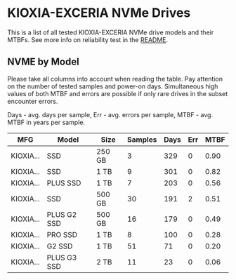 KIOXIA-EXCERIA NVMe Drives
==========================

This is a list of all tested KIOXIA-EXCERIA NVMe drive models and their MTBFs. See more
info on reliability test in the [README](https://github.com/linuxhw/SMART).

NVME by Model
------------

Please take all columns into account when reading the table. Pay attention on the
number of tested samples and power-on days. Simultaneous high values of both MTBF
and errors are possible if only rare drives in the subset encounter errors.

Days - avg. days per sample,
Err  - avg. errors per sample,
MTBF - avg. MTBF in years per sample.

| MFG       | Model              | Size   | Samples | Days  | Err   | MTBF |
|-----------|--------------------|--------|---------|-------|-------|------|
| KIOXIA... | SSD                | 250 GB | 3       | 329   | 0     | 0.90   |
| KIOXIA... | SSD                | 1 TB   | 9       | 301   | 0     | 0.82   |
| KIOXIA... | PLUS SSD           | 1 TB   | 7       | 203   | 0     | 0.56   |
| KIOXIA... | SSD                | 500 GB | 30      | 191   | 2     | 0.51   |
| KIOXIA... | PLUS G2 SSD        | 500 GB | 16      | 179   | 0     | 0.49   |
| KIOXIA... | PRO SSD            | 1 TB   | 8       | 100   | 0     | 0.28   |
| KIOXIA... | G2 SSD             | 1 TB   | 51      | 71    | 0     | 0.20   |
| KIOXIA... | PLUS G3 SSD        | 2 TB   | 11      | 23    | 0     | 0.06   |
